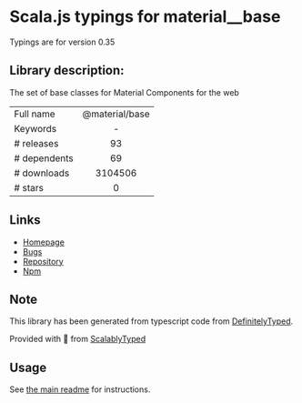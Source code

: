 
# Scala.js typings for material__base

Typings are for version 0.35

## Library description:
The set of base classes for Material Components for the web

|                    |                 |
| ------------------ | :-------------: |
| Full name          | @material/base |
| Keywords           | - |
| # releases         | 93 |
| # dependents       | 69 |
| # downloads        | 3104506 |
| # stars            | 0 |

## Links
- [Homepage](https://github.com/material-components/material-components-web#readme)
- [Bugs](https://github.com/material-components/material-components-web/issues)
- [Repository](https://github.com/material-components/material-components-web)
- [Npm](https://www.npmjs.com/package/%40material%2Fbase)
    


## Note
This library has been generated from typescript code from [DefinitelyTyped](https://definitelytyped.org).

Provided with :purple_heart: from [ScalablyTyped](https://github.com/oyvindberg/ScalablyTyped)

## Usage
See [the main readme](../../readme.md) for instructions.


